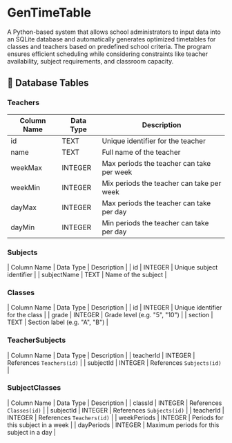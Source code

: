 # GenTimeTable
A Python-based system that allows school administrators to input data into an SQLite database and automatically generates optimized timetables for classes and teachers based on predefined school criteria. The program ensures efficient scheduling while considering constraints like teacher availability, subject requirements, and classroom capacity.

## 💾 Database Tables
### Teachers
| Column Name | Data Type    | Description                               |
| ----------- | ------------ | ----------------------------------------- |
| id          |	TEXT         | Unique identifier for the teacher         |
| name        |	TEXT         | Full name of the teacher                  |
| weekMax     |	INTEGER      | Max periods the teacher can take per week |
| weekMin     |	INTEGER      | Mix periods the teacher can take per week |
| dayMax      | INTEGER      | Max periods the teacher can take per day  |
| dayMin      | INTEGER      | Min periods the teacher can take per day  |

### Subjects
| Column Name | Data Type    | Description                               |
| id          | INTEGER      | Unique subject identifier                 |
| subjectName | TEXT         | Name of the subject                       |

### Classes
| Column Name | Data Type    | Description                               |
| id          | INTEGER      | Unique identifier for the class           |
| grade       | INTEGER      | Grade level (e.g. "5", "10")              |
| section     | TEXT         | Section label (e.g. "A", "B")             |

### TeacherSubjects
| Column Name | Data Type    | Description                               |
| teacherId   | INTEGER      | References `Teachers(id)`                 |
| subjectId   | INTEGER      | References `Subjects(id)`                 |

### SubjectClasses
| Column Name | Data Type    | Description                               |
| classId     | INTEGER      | References `Classes(id)`                  |
| subjectId   | INTEGER      | References `Subjects(id)`                 |
| teacherId   | INTEGER      | References `Teachers(id)`                 |
| weekPeriods | INTEGER      | Periods for this subject in a week        |
| dayPeriods  | INTEGER      | Maximum periods for this subject in a day |